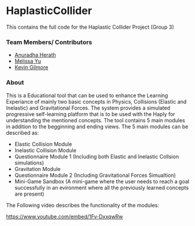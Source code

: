 # HaplasticCollider 

This contains the full code for the Haplastic Collider Project (Group 3)

### Team Members/ Contributors
 - [Anuradha Herath](https://github.com/canuradha)
 - [Melissa Yu](https://github.com/meliss-yu)
 - [Kevin Gilmore](https://github.com/Gilmore-K)

### About
This is a Educational tool that can be used to enhance the Learning Experiance of mainly two basic concepts in Physics, Collisions (Elastic and Inelastic) and Gravitational Forces.
The system provides a simulated progressive self-learning platform that is to be used with the Haply for understanding the mentioned concepts. The tool contains 5 main modules in addition to the begginning and ending views. The 5 main modules can be described as: 
- Elastic Collision Module
- Inelastic Collision Module
- Questionnaire Module 1 (Including both Elastic and Inelastic Collsion simulations)
- Gravitation Module
- Questionnaire Module 2 (Including Gravitational Forces Simualtion)
- Mini-Game Sandbox (A mini-game where the user needs to reach a goal successfully in an evironment where all the previously learned concepts are present)

The Following video describes the functionality of the modules:

https://www.youtube.com/embed/1Fv-DxxqwRw